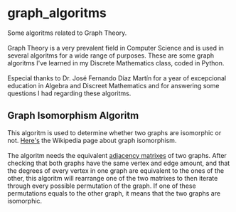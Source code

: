 # graph_algoritms
Some algoritms related to Graph Theory.
\
\
Graph Theory is a very prevalent field in Computer Science and is used in several algoritms for a wide range of purposes. These are some graph algoritms I've learned in my Discrete Mathematics class, coded in Python.
\
\
Especial thanks to Dr. José Fernando Díaz Martín for a year of excepcional education in Algebra and Discreet Mathematics and for answering some questions I had regarding these algoritms.

## Graph Isomorphism Algoritm

This algoritm is used to determine whether two graphs are isomorphic or not. [Here's](https://en.wikipedia.org/wiki/Graph_isomorphism) the Wikipedia page about graph isomorphism.
\
\
The algoritm needs the equivalent [adjacency matrixes](https://en.wikipedia.org/wiki/Adjacency_matrix) of two graphs. After checking that both graphs have the same vertex and edge amount, and that the degrees of every vertex in one graph are equivalent to the ones of the other, this algoritm will rearrange one of the two matrixes to then iterate through every possible permutation of the graph. If one of these permutations equals to the other graph, it means that the two graphs are isomorphic.
